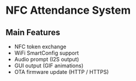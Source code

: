 NFC Attendance System
=====================


## Main Features

* NFC token exchange
* WiFi SmartConfig support
* Audio prompt (I2S output)
* GUI output (GIF animations)
* OTA firmware update (HTTP / HTTPS)

